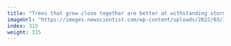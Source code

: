 ```yaml
---
title: "Trees that grow close together are better at withstanding storms"
imageUrl: "https://images.newscientist.com/wp-content/uploads/2022/03/11150157/SEI_92758048.jpg?width=600"
index: 315
weight: 315
---
```

